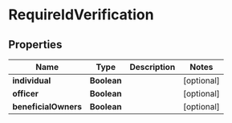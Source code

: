 # RequireIdVerification

## Properties
Name | Type | Description | Notes
------------ | ------------- | ------------- | -------------
**individual** | **Boolean** |  |  [optional]
**officer** | **Boolean** |  |  [optional]
**beneficialOwners** | **Boolean** |  |  [optional]
